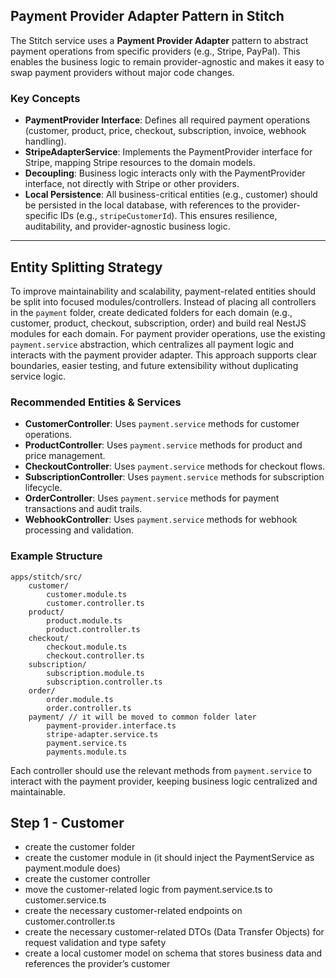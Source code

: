## Payment Provider Adapter Pattern in Stitch

The Stitch service uses a **Payment Provider Adapter** pattern to abstract payment operations from specific providers (e.g., Stripe, PayPal). This enables the business logic to remain provider-agnostic and makes it easy to swap payment providers without major code changes.

### Key Concepts

- **PaymentProvider Interface**: Defines all required payment operations (customer, product, price, checkout, subscription, invoice, webhook handling).
- **StripeAdapterService**: Implements the PaymentProvider interface for Stripe, mapping Stripe resources to the domain models.
- **Decoupling**: Business logic interacts only with the PaymentProvider interface, not directly with Stripe or other providers.
- **Local Persistence**: All business-critical entities (e.g., customer) should be persisted in the local database, with references to the provider-specific IDs (e.g., `stripeCustomerId`). This ensures resilience, auditability, and provider-agnostic business logic.

---

## Entity Splitting Strategy

To improve maintainability and scalability, payment-related entities should be split into focused modules/controllers. Instead of placing all controllers in the `payment` folder, create dedicated folders for each domain (e.g., customer, product, checkout, subscription, order) and build real NestJS modules for each domain. For payment provider operations, use the existing `payment.service` abstraction, which centralizes all payment logic and interacts with the payment provider adapter. This approach supports clear boundaries, easier testing, and future extensibility without duplicating service logic.

### Recommended Entities & Services

- **CustomerController**: Uses `payment.service` methods for customer operations.
- **ProductController**: Uses `payment.service` methods for product and price management.
- **CheckoutController**: Uses `payment.service` methods for checkout flows.
- **SubscriptionController**: Uses `payment.service` methods for subscription lifecycle.
- **OrderController**: Uses `payment.service` methods for payment transactions and audit trails.
- **WebhookController**: Uses `payment.service` methods for webhook processing and validation.

### Example Structure

```
apps/stitch/src/
	customer/
		customer.module.ts
		customer.controller.ts
	product/
		product.module.ts
		product.controller.ts
	checkout/
		checkout.module.ts
		checkout.controller.ts
	subscription/
		subscription.module.ts
		subscription.controller.ts
	order/
		order.module.ts
		order.controller.ts
	payment/ // it will be moved to common folder later
		payment-provider.interface.ts
		stripe-adapter.service.ts
		payment.service.ts
		payments.module.ts
```

Each controller should use the relevant methods from `payment.service` to interact with the payment provider, keeping business logic centralized and maintainable.

## Step 1 - Customer

- create the customer folder
- create the customer module in (it should inject the PaymentService as payment.module does)
- create the customer controller
- move the customer-related logic from payment.service.ts to customer.service.ts
- create the necessary customer-related endpoints on customer.controller.ts
- create the necessary customer-related DTOs (Data Transfer Objects) for request validation and type safety
- create a local customer model on schema that stores business data and references the provider’s customer
